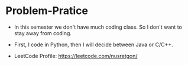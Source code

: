 # Problem-Pratice

* In this semester we don't have much coding class. So I don't want to stay away from coding.
* First, I code in Python, then I will decide between Java or C/C++.

* LeetCode Profile: https://leetcode.com/nusretgon/ 
